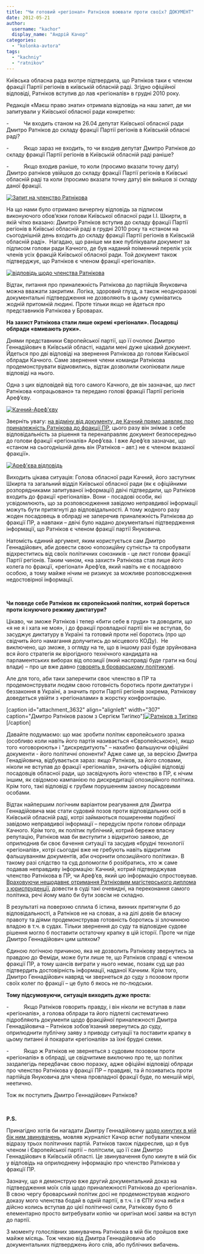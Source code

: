 ```yaml
---
title: "Чи готовий «регіонал» Ратніков воювати проти своїх? ДОКУМЕНТ"
date: 2012-05-21
author: 
  username: "kachor"
  display_name: "Андрій Качор"
categories: 
  - "kolonka-avtora"
tags: 
  - "kachniy"
  - "ratnikov"
---
```


Київська обласна рада вкотре підтвердила, що Ратніков таки є членом фракції Партії регіонів в київській обласній раді. Згідно офіційної відповіді, Ратніков вступив до лав «регіоналів» в грудні 2010 року.

Редакція «Маєш право знати» отримала відповідь на наш запит, де ми запитували у Київської обласної ради конкретно:

\-          Чи входить станом на 26.04 депутат Київської обласної ради Дмитро Ратніков до складу фракції Партії регіонів в Київській обласні раді?

\-          Якщо зараз не входить, то чи входив депутат Дмитро Ратніков до складу фракції Партії регіонів в Київській обласній раді раніше?

\-          Якщо входив раніше, то коли (просимо вказати точну дату) Дмитро ратніков увійшов до складу фракції Партії регіонів в Київські обласній раді та коли (просимо вказати точну дату) він вийшов зі складу даної фракції.

[![](https://mpz.brovary.org/wp-content/uploads/2012/05/Id.-kod4.jpg "Запит на членство Ратнікова")](https://mpz.brovary.org/wp-content/uploads/2012/05/Id.-kod4.jpg)

На що нами було отримано вичерпну відповідь за підписом виконуючого обов’язки голови Київської обласної ради І.І. Шкирти, в якій чітко вказано: Дмитро Ратніков вступив до складу фракції Партії регіонів в Київські обласній раді в грудні 2010 року та «станом на сьогоднішній день входить до складу фракції Партії регіонів в Київській обласній раді».  Нагадаю, що раніше ми вже публікували документ за підписом голови ради Качного, де був наданий поіменний перелік усіх членів усіх фракцій Київської обласної ради. Той документ також підтверджує, що Ратніков є членом фракції «регіоналів».

[![](https://mpz.brovary.org/wp-content/uploads/2012/05/Scanned001-1.jpg "відповідь щодо членства Ратнікова")](https://mpz.brovary.org/wp-content/uploads/2012/05/Scanned001-1.jpg)

Відтак, питання про приналежність Ратнікова до партійців Януковича можна вважати закритим. Логіка, здоровий глузд, а також неодноразові документальні підтвердження не дозволяють в цьому сумніватись жодній притомній людині. Проте тільки якщо не йдеться про представників Ратнікова у Броварах.

**На захист Ратнікова стали лише окремі «регіонали». Посадовці облради «вмивають руки».**

Днями представники Європейської партії, що її очолює Дмитро Геннадійович в Київській області, надали мені дуже цікавий документ. Йдеться про дві відповіді на звернення Ратнікова до голови Київської облради Качного. Саме звернення члени команди Ратнікова продемонструвати відмовились, відтак дозволили скопіювати лише відповіді на нього.

Одна з цих відповідей від того самого Качного, де він зазначає, що лист Ратнікова «опрацьовано» та передано голові фракції Партії регіонів Ареф’єву.

[![](https://mpz.brovary.org/wp-content/uploads/2012/05/Id.-kod.2jpg.jpg "Качний-Ареф'єву")](https://mpz.brovary.org/wp-content/uploads/2012/05/Id.-kod.2jpg.jpg)

Зверніть увагу: [на відміну від документу, де Качний прямо заявляє про приналежність Ратнікова до фракції ПР](https://mpz.brovary.org/kandidat-v-brovarskiy-kod-dmitro-ratnikov-chlen-fraktsiyi-partiyi-regioniv-dokument-video/), цього разу він знімає з себе відповідальність за рішення та перенаправляє документ безпосередньо до голови фракції «регіоналів» Ареф’єва. І вже Ареф’єв зазначає, що «станом на сьогоднішній день він (Ратніков – авт.) не є членом вказаної фракції».

[![](https://mpz.brovary.org/wp-content/uploads/2012/05/Id.-kod3.jpg "Ареф'єва відповідь")](https://mpz.brovary.org/wp-content/uploads/2012/05/Id.-kod3.jpg)

Виходить цікава ситуація: Голова обласної ради Качний, його заступник Шкирта та загальний відділ Київської обласної ради (як є офіційними розпорядниками запитуваної інформації) двічі підтвердили, що Ратніков входить до фракції «регіоналів». Вони - посадові особи, які усвідомлюють, що за розповсюдження завідомо неправдивої інформації можуть бути притягнуті до відповідальності. А тому жодного разу жоден посадовець в облраді не заперечив приналежність Ратнікова до фракції ПР, а навпаки – двічі було надано документальні підтвердження інформації, що Ратніков є членом фракції партії Януковича.

Натомість єдиний аргумент, яким користується сам Дмитро Геннадійович, аби довести свою «опозиційну сутність» та спробувати відхреститись від своїх політичних союзників - це лист голови фракції Партії регіонів. Таким чином, «на захист» Ратнікова став лише його колега по фракції, «регіонал» Ареф’єв, який навіть не є посадовою особою, а тому майже нічим не ризикує за можливе розповсюдження недостовірної інформації.

 

**Чи поведе себе Ратніков як європейський політик, котрий бореться проти існуючого режиму диктатури?**

Цікаво, чи зможе Ратніков і тепер «бити себе в груди» та доводити, що «я не я і хата не моя», і до фракції провладної партії він не вступав, бо засуджує диктатуру в Україні та готовий проти неї боротись (про що свідчить його намагання долучитись до місцевого КОДу).  Не виключено, що зможе, з огляду на те, що в іншому разі буде зруйнована вся його стратегія як вірогідного технічного кандидата на парламентських виборах від опозиції (який насправді буде грати на боці влади) – про це вже давно [говорять в броварському політикумі](https://mpz.brovary.org/vpliv-vladi-na-zmi-v-brovarah-perevershiv-stalinski-chasi-statistika/).

Але для того, аби таки заперечити своє членство в ПР та продемонструвати людям свою готовність боротись проти диктатури і беззаконня в Україні, а значить проти Партії регіонів зокрема, Ратнікову доведеться увійти з «регіоналами» в жорстку конфронтацію.

\[caption id="attachment\_3632" align="alignleft" width="307" caption="Дмитро Ратніков разом з Сергієм Тигіпко"\][![](https://mpz.brovary.org/wp-content/uploads/2012/05/y_cb1db680.jpg "Ратніков з Тигіпко")](https://mpz.brovary.org/wp-content/uploads/2012/05/y_cb1db680.jpg)\[/caption\]

Давайте подумаємо: що має зробити політик європейського зразка (особливо коли навіть його партія називається «Європейською»), якщо того «оговорюють» і "дискредитують" – нахабно фальшуючи офіційні документи - його політичні опоненти? Адже саме це, за версією Дмитра Генадійовича, відбувається зараз: якщо Ратніков, за його словами, ніколи не вступав до фракції «регіоналів», значить офіційні відповіді посадовців обласної ради, що засвідчують його членство в ПР, є нічим іншим, як свідомою кампанією по дискредитації опозиційного політика. Крім того, такі відповіді є грубим порушенням закону посадовими особами.

Відтак найпершим логічним варіантом реагування для Дмитра Геннадійовича має стати судовий позов проти відповідальних осіб в Київській обласній раді, котрі займаються поширенням подібної завідомо неправдивої інформації – передусім проти голови облради Качного. Крім того, як політик публічний, котрий береже власну репутацію, Ратніков мав би виступити з відкритою заявою, де оприлюднив би своє бачення ситуації та засудив «брудні технології «регіоналів», котрі сьогодні вже не гребують навіть відкритим фальшуванням документів, аби очорнити опозиційного політика». В такому разі слідство та суд допомогли б розібратись, хто ж саме подавав неправдиву інформацію: Качний, котрий підтверджував членство Ратнікова в ПР, чи Ареф’єв, який цю інформацію спростовував. [Враховуючи нещодавнє отримання Ратніковим магістерського диплома з юриспруденції](http://vk.com/wall40196799_1255), довести в суді такі очевидні, на переконання самого політика, речі йому мало би бути зовсім не складно.

В результаті на поверхню сплила б істина, винних притягнули б до відповідальності, а Ратніков не на словах, а на ділі довів би власну правоту та діями продемонстрував готовність боротись зі злочинною владою в т.ч. в судах. Тільки звернення до суду та відповідне судове рішення могло б поставити остаточну крапку в цій історії. Проте чи піде Дмитро Геннадійович цим шляхом?

Єдиною логічною причиною, яка не дозволить Ратнікову звернутись за правдою до Феміди, може бути лише те, що Ратніков справді є членом фракції ПР, а тому шансів виграти у нього немає, позаяк суд ще раз підтвердить достовірність інформації, наданої Качним. Крім того, Дмитро Геннадійович навряд чи звернеться до суду з позовом проти своїх колег по фракції – це було б якось не по-людськи.

**Тому підсумовуючи, ситуація виходить дуже проста:**

\-          Якщо Ратніков говорить правду, і він ніколи не вступав в лави «регіоналів», а голова облради та його підлеглі систематично підробляють документи щодо фракційної приналежності Дмитра Геннадійовича – Ратніков зобов’язаний звернутись до суду, оприлюднити публічну заяву з приводу ситуації та поставити крапку в цьому питанні й покарати «регіоналів» за їхні брудні схеми.

\-          Якщо ж Ратніков не звернеться з судовим позовом проти «регіоналів» в облраді, це свідчитиме виключно про те, що політик заздалегідь передбачає свою поразку, адже офіційні відповіді облради про членство Ратнікова у фракції ПР – правдиві, та й позиватись проти партійців Януковича для члена провладної фракції буде, по меншій мірі, неетично.

Тож як поступить Дмитро Геннадійович Ратніков?

 

**P.S.**

Принагідно хотів би нагадати Дмитру Геннадійовичу [щодо кинутих в мій бік ним звинувачень](https://mpz.brovary.org/yak-regional-ratnikov-otzhog-na-zasidanni-brovarskogo-kodu/), мовляв журналіст Качор встиг побувати членом відразу трьох політичних партій. Ратніков також підкреслив, що я був членом і Європейської партії – політсили, що її сам Дмитро Геннадійович в Київській області. Це звинувачення було кинуте в мій бік у відповідь на оприлюднену інформацію про членство Ратнікова у фракції ПР.

Зазначу, що я демонструю вже другий документальний доказ на підтвердження моїх слів щодо приналежності Ратнікова до «регіоналів». В свою чергу броварський політик досі не продемонстрував жодного доказу мого членства бодай в одній партії, в т.ч. і в ЄПУ хоча якби я дійсно колись вступав до цієї політичної сили, Ратнікову було б елементарно просто витребувати копію чи оригінал моєї заяви на вступ до партії.

З моменту голослівних звинувачень Ратнікова в мій бік пройшов вже майже місяць. Тож чекаю від Дмитра Геннадійовича або документальних підтверджень його слів, або публічних вибачень.
